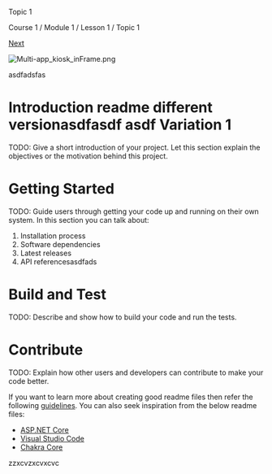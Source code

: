Topic 1

Course 1 / Module 1 / Lesson 1 / Topic 1

[Next][]

![Multi-app_kiosk_inFrame.png][]

asdfadsfas

# Introduction readme different versionasdfasdf asdf Variation 1 #

TODO: Give a short introduction of your project. Let this section explain the objectives or the motivation behind this project.

# Getting Started #

TODO: Guide users through getting your code up and running on their own system. In this section you can talk about:

1.  Installation process
2.  Software dependencies
3.  Latest releases
4.  API referencesasdfads

# Build and Test #

TODO: Describe and show how to build your code and run the tests.

# Contribute #

TODO: Explain how other users and developers can contribute to make your code better.

If you want to learn more about creating good readme files then refer the following [guidelines][]. You can also seek inspiration from the below readme files:

 *  [ASP.NET Core][]
 *  [Visual Studio Code][]
 *  [Chakra Core][]

zzxcvzxcvxcvc


[Next]: /content/microsoft-learning/course-1/module-2/lesson-1/topic-1.html
[Multi-app_kiosk_inFrame.png]: /content/dam/lessons/windows-itpro-docs/windows/whats-new/images/Multi-app_kiosk_inFrame.png
[guidelines]: https://www.visualstudio.com/en-us/docs/git/create-a-readme
[ASP.NET Core]: https://github.com/aspnet/Home
[Visual Studio Code]: https://github.com/Microsoft/vscode
[Chakra Core]: https://github.com/Microsoft/ChakraCore